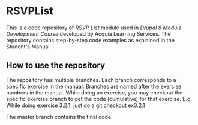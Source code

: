 # RSVPList
This is a code repository of *RSVP List* module used in *Drupal 8 Module Development Course* developed by Acquia Learning Services. 
The repository contains step-by-step code examples as explained in the Student's Manual. 

## How to use the repository
The repository has multiple branches. Each branch corresponds to a specific exercise in the manual. Branches are named after the exercise numbers in the manual. While doing an exercise, you may checkout the specific exercise branch to get the code (cumulative) for that exercise. 
E.g. While doing exercise 3.2.1, just do a 
git checkout ex3.2.1

The master branch contains the final code. 
